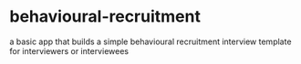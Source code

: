 # behavioural-recruitment
a basic app that builds a simple behavioural recruitment interview template for interviewers or interviewees
